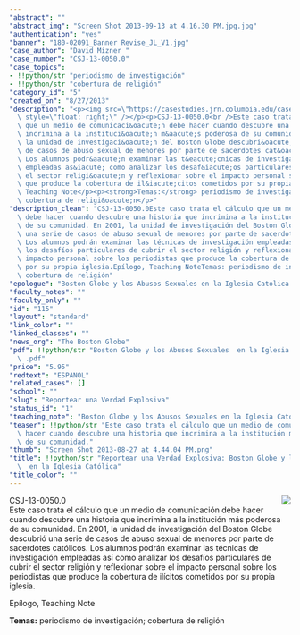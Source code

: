 ```yaml
---
"abstract": ""
"abstract_img": "Screen Shot 2013-09-13 at 4.16.30 PM.jpg.jpg"
"authentication": "yes"
"banner": "180-02091_Banner Revise_JL_V1.jpg"
"case_author": "David Mizner "
"case_number": "CSJ-13-0050.0"
"case_topics":
- !!python/str "periodismo de investigación"
- !!python/str "cobertura de religión"
"category_id": "5"
"created_on": "8/27/2013"
"description": "<p><img src=\"https://casestudies.jrn.columbia.edu/casestudy/files/photos/798/Screen%20Shot%202013-09-13%20at%204.16.30%20PM.jpg.jpg\"\
  \ style=\"float: right;\" /></p><p>CSJ-13-0050.0<br />Este caso trata el c&aacute;lculo\
  \ que un medio de comunicaci&oacute;n debe hacer cuando descubre una historia que\
  \ incrimina a la instituci&oacute;n m&aacute;s poderosa de su comunidad. En 2001,\
  \ la unidad de investigaci&oacute;n del Boston Globe descubri&oacute; una serie\
  \ de casos de abuso sexual de menores por parte de sacerdotes cat&oacute;licos.\
  \ Los alumnos podr&aacute;n examinar las t&eacute;cnicas de investigaci&oacute;n\
  \ empleadas as&iacute; como analizar los desaf&iacute;os particulares de cubrir\
  \ el sector religi&oacute;n y reflexionar sobre el impacto personal sobre los periodistas\
  \ que produce la cobertura de il&iacute;citos cometidos por su propia iglesia.</p><p>Ep&iacute;logo,\
  \ Teaching Note</p><p><strong>Temas:</strong> periodismo de investigaci&oacute;n;\
  \ cobertura de religi&oacute;n</p>"
"description_clean": "CSJ-13-0050.0Este caso trata el cálculo que un medio de comunicación\
  \ debe hacer cuando descubre una historia que incrimina a la institución más poderosa\
  \ de su comunidad. En 2001, la unidad de investigación del Boston Globe descubrió\
  \ una serie de casos de abuso sexual de menores por parte de sacerdotes católicos.\
  \ Los alumnos podrán examinar las técnicas de investigación empleadas así como analizar\
  \ los desafíos particulares de cubrir el sector religión y reflexionar sobre el\
  \ impacto personal sobre los periodistas que produce la cobertura de ilícitos cometidos\
  \ por su propia iglesia.Epílogo, Teaching NoteTemas: periodismo de investigación;\
  \ cobertura de religión"
"epologue": "Boston Globe y los Abusos Sexuales en la Iglesia Catolica Epilogue.pdf"
"faculty_notes": ""
"faculty_only": ""
"id": "115"
"layout": "standard"
"link_color": ""
"linked_classes": ""
"news_org": "The Boston Globe"
"pdf": !!python/str "Boston Globe y los Abusos Sexuales  en la Iglesia Católica_wm\
  \ .pdf"
"price": "5.95"
"redtext": "ESPANOL"
"related_cases": []
"school": ""
"slug": "Reportear una Verdad Explosiva"
"status_id": "1"
"teaching_note": "Boston Globe y los Abusos Sexuales en la Iglesia Catolica TN.pdf"
"teaser": !!python/str "Este caso trata el cálculo que un medio de comunicación debe\
  \ hacer cuando descubre una historia que incrimina a la institución más poderosa\
  \ de su comunidad."
"thumb": "Screen Shot 2013-08-27 at 4.44.04 PM.png"
"title": !!python/str "Reportear una Verdad Explosiva: Boston Globe y los Abusos Sexuales\
  \  en la Iglesia Católica"
"title_color": ""
---
```

<p><img src="https://casestudies.jrn.columbia.edu/casestudy/files/photos/798/Screen%20Shot%202013-09-13%20at%204.16.30%20PM.jpg.jpg" style="float: right;" /></p><p>CSJ-13-0050.0<br />Este caso trata el c&aacute;lculo que un medio de comunicaci&oacute;n debe hacer cuando descubre una historia que incrimina a la instituci&oacute;n m&aacute;s poderosa de su comunidad. En 2001, la unidad de investigaci&oacute;n del Boston Globe descubri&oacute; una serie de casos de abuso sexual de menores por parte de sacerdotes cat&oacute;licos. Los alumnos podr&aacute;n examinar las t&eacute;cnicas de investigaci&oacute;n empleadas as&iacute; como analizar los desaf&iacute;os particulares de cubrir el sector religi&oacute;n y reflexionar sobre el impacto personal sobre los periodistas que produce la cobertura de il&iacute;citos cometidos por su propia iglesia.</p><p>Ep&iacute;logo, Teaching Note</p><p><strong>Temas:</strong> periodismo de investigaci&oacute;n; cobertura de religi&oacute;n</p>
